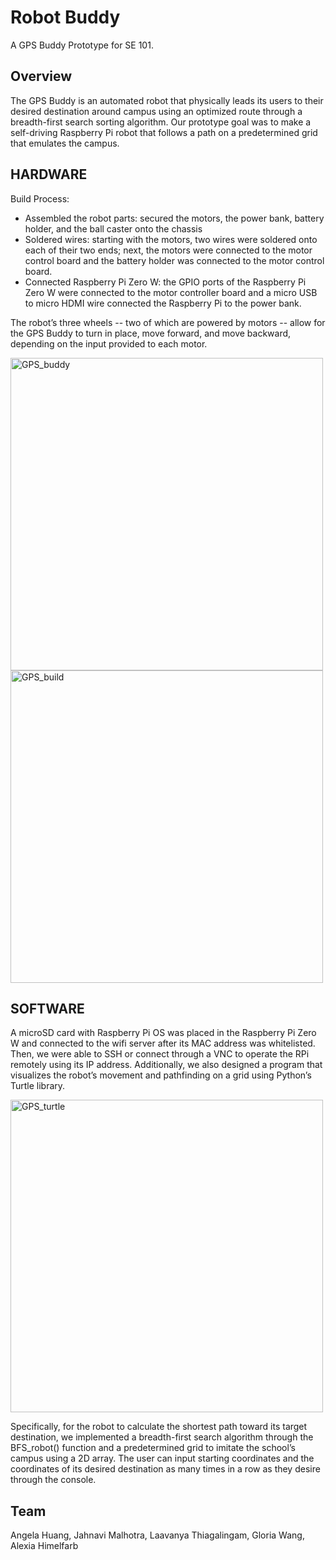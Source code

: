 # Robot Buddy
A GPS Buddy Prototype for SE 101.

## Overview
The GPS Buddy is an automated robot that physically leads its users to their desired destination around campus using an optimized route through a breadth-first search sorting algorithm. Our prototype goal was to make a self-driving Raspberry Pi robot that follows a path on a predetermined grid that emulates the campus.

## HARDWARE
Build Process:
- Assembled the robot parts: secured the motors, the power bank, battery holder, and the ball caster onto the chassis
- Soldered wires: starting with the motors, two wires were soldered onto each of their two ends; next, the motors were connected to the motor control board and the battery holder was connected to the motor control board.
- Connected Raspberry Pi Zero W: the GPIO ports of the Raspberry Pi Zero W were connected to the motor controller board and a micro USB to micro HDMI wire connected the Raspberry Pi to the power bank.

The robot’s three wheels -- two of which are powered by motors -- allow for the GPS Buddy to turn in place, move forward, and move backward, depending on the input provided to each motor.

<img width="500" alt="GPS_buddy" src="https://github.com/candycane124/GridBot/assets/93748376/439a307e-4768-42c8-af16-21a0429bcd5f">
<img width="500" alt="GPS_build" src="https://github.com/candycane124/GridBot/assets/93748376/e966c73b-eb33-4051-b138-cb677e5dfe0a">

## SOFTWARE
A microSD card with Raspberry Pi OS was placed in the Raspberry Pi Zero W and connected to the wifi server after its MAC address was whitelisted. Then, we were able to SSH or connect through a VNC to operate the RPi remotely using its IP address. Additionally, we also designed a program that visualizes the robot’s movement and pathfinding on a grid using Python’s Turtle library. 

<img width="500" alt="GPS_turtle" src="https://github.com/candycane124/GridBot/assets/93748376/12d81472-4465-4230-b1e7-e0a892d76c78">

Specifically, for the robot to calculate the shortest path toward its target destination, we implemented a breadth-first search algorithm through the BFS_robot() function and a predetermined grid to imitate the school’s campus using a 2D array. The user can input starting coordinates and the coordinates of its desired destination as many times in a row as they desire through the console.

## Team
Angela Huang, Jahnavi Malhotra, Laavanya Thiagalingam, Gloria Wang, Alexia Himelfarb
